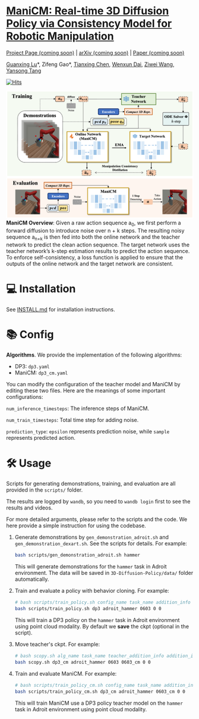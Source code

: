 # [ManiCM: Real-time 3D Diffusion Policy via Consistency Model for Robotic Manipulation](https://manicm-fast.github.io/)

[Project Page (coming soon)](https://manicm-fast.github.io/) | [arXiv (coming soon)]() | [Paper (coming soon)]() 

[Guanxing Lu](https://guanxinglu.github.io/)\*, Zifeng Gao\*, [Tianxing Chen](https://tianxingchen.github.io), [Wenxun Dai](https://github.com/Dai-Wenxun), [Ziwei Wang](https://ziweiwangthu.github.io/), [Yansong Tang](https://andytang15.github.io/)

[![Hits](https://hits.seeyoufarm.com/api/count/incr/badge.svg?url=https%3A%2F%2Fgithub.com%2FManiCM-fast%2FManiCM&count_bg=%2349CCFF&title_bg=%23B038EF&icon=&icon_color=%23E7E7E7&title=ManiCM+Code+Viewers&edge_flat=false)](https://hits.seeyoufarm.com)

![](./files/2024-ManiCM.png)
<b>ManiCM Overview</b>: Given a raw action sequence a<sub>0</sub>, we first perform a forward diffusion to introduce noise over n + k steps. The resulting noisy sequence a<sub>n+k</sub> is then fed into both the online network and the teacher network to predict the clean action sequence. The target network uses the teacher network’s k-step estimation results to predict the action sequence. To enforce self-consistency, a loss function is applied to ensure that the outputs of the online network and the target network are consistent.

# 💻 Installation

See [INSTALL.md](INSTALL.md) for installation instructions. 



# 📚 Config

**Algorithms**. We provide the implementation of the following algorithms: 

- DP3: `dp3.yaml`
- ManiCM: `dp3_cm.yaml`

You can modify the configuration of the teacher model and ManiCM by editing these two files. Here are the meanings of some important configurations:

`num_inference_timesteps`: The inference steps of ManiCM.

`num_train_timesteps`: Total time step for adding noise.

`prediction_type`:  `epsilon` represents prediction noise, while `sample` represents predicted action.

# 🛠️ Usage


Scripts for generating demonstrations, training, and evaluation are all provided in the `scripts/` folder. 

The results are logged by `wandb`, so you need to `wandb login` first to see the results and videos.

For more detailed arguments, please refer to the scripts and the code. We here provide a simple instruction for using the codebase.

1. Generate demonstrations by `gen_demonstration_adroit.sh` and `gen_demonstration_dexart.sh`. See the scripts for details. For example:
    ```bash
    bash scripts/gen_demonstration_adroit.sh hammer
    ```
    This will generate demonstrations for the `hammer` task in Adroit environment. The data will be saved in `3D-Diffusion-Policy/data/` folder automatically.


2. Train and evaluate a policy with behavior cloning. For example:
    ```bash
    # bash scripts/train_policy.sh config_name task_name addition_info seed gpu_id 
    bash scripts/train_policy.sh dp3 adroit_hammer 0603 0 0
    ```
    This will train a DP3 policy on the `hammer` task in Adroit environment using point cloud modality. By default we **save** the ckpt (optional in the script).
    
3. Move teacher's ckpt. For example:
    ```bash
    # bash scopy.sh alg_name task_name teacher_addition_info addition_info seed gpu_id
    bash scopy.sh dp3_cm adroit_hammer 0603 0603_cm 0 0
    ```
    
4. Train and evaluate ManiCM. For example:
    ```bash
    # bash scripts/train_policy_cm.sh config_name task_name addition_info seed gpu_id
    bash scripts/train_policy_cm.sh dp3_cm adroit_hammer 0603_cm 0 0
    ```
    This will train ManiCM use a DP3 policy teacher model on the `hammer` task in Adroit environment using point cloud modality.
